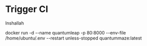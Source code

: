 # Trigger CI
Inshallah

docker run -d --name quantumleap -p 80:8000 --env-file /home/ubuntu/.env --restart unless-stopped quantummaze:latest


